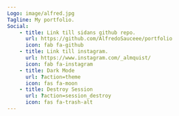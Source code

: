 ```yaml
---
Logo: image/alfred.jpg
Tagline: My portfolio.
Social:
    - title: Link till sidans github repo.
      url: https://github.com/AlfredoSauceee/portfolio
      icon: fab fa-github
    - title: Link till instagram.
      url: https://www.instagram.com/_almquist/
      icon: fab fa-instagram
    - title: Dark Mode
      url: ?action=theme
      icon: fas fa-moon
    - title: Destroy Session
      url: ?action=session_destroy
      icon: fas fa-trash-alt
---
```

